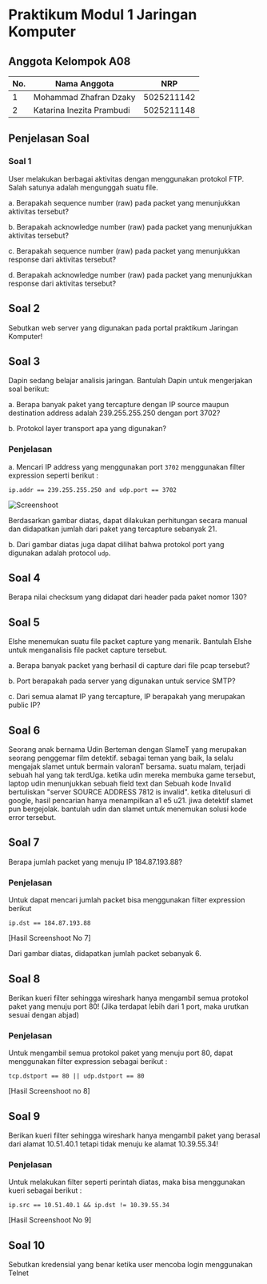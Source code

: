 # Praktikum Modul 1 Jaringan Komputer

## Anggota Kelompok A08

| No.  | Nama Anggota       | NRP          |
|------|--------------------|--------------|
| 1    |Mohammad Zhafran Dzaky           | 5025211142   |
| 2    | Katarina Inezita Prambudi         | 5025211148   |

## Penjelasan Soal
### Soal 1
User melakukan berbagai aktivitas dengan menggunakan protokol FTP. Salah satunya adalah mengunggah suatu file.

a. Berapakah sequence number (raw) pada packet yang menunjukkan aktivitas tersebut?

b. Berapakah acknowledge number (raw) pada packet yang menunjukkan aktivitas tersebut? 

c. Berapakah sequence number (raw) pada packet yang menunjukkan response dari aktivitas tersebut?

d. Berapakah acknowledge number (raw) pada packet yang menunjukkan response dari aktivitas tersebut?

## Soal 2
Sebutkan web server yang digunakan pada portal praktikum Jaringan Komputer!

## Soal 3
Dapin sedang belajar analisis jaringan. Bantulah Dapin untuk mengerjakan soal berikut:

a. Berapa banyak paket yang tercapture dengan IP source maupun destination address adalah 239.255.255.250 dengan port 3702?

b. Protokol layer transport apa yang digunakan?

### Penjelasan 
a. Mencari IP address yang menggunakan port `3702` menggunakan filter expression seperti berikut :

`ip.addr == 239.255.255.250 and udp.port == 3702`

![Screenshoot]([https://example.com/screenshot.png](https://drive.google.com/file/d/10RbygJbiOZH58X6poWgdf1syG6poqGO4/view?usp=sharing))

Berdasarkan gambar diatas, dapat dilakukan perhitungan secara manual dan didapatkan jumlah dari paket yang tercapture sebanyak 21.

b. Dari gambar diatas juga dapat dilihat bahwa protokol port yang digunakan adalah protocol `udp`.


## Soal 4
Berapa nilai checksum yang didapat dari header pada paket nomor 130?

## Soal 5
Elshe menemukan suatu file packet capture yang menarik. Bantulah Elshe untuk menganalisis file packet capture tersebut.

a. Berapa banyak packet yang berhasil di capture dari file pcap tersebut?

b. Port berapakah pada server yang digunakan untuk service SMTP?

c. Dari semua alamat IP yang tercapture, IP berapakah yang merupakan public IP?

## Soal 6
Seorang anak bernama Udin Berteman dengan SlameT yang merupakan seorang penggemar film detektif. sebagai teman yang baik, Ia selalu mengajak slamet untuk bermain valoranT bersama. suatu malam, terjadi sebuah hal yang tak terdUga. ketika udin mereka membuka game tersebut, laptop udin menunjukkan sebuah field text dan Sebuah kode Invalid bertuliskan "server SOURCE ADDRESS 7812 is invalid". ketika ditelusuri di google, hasil pencarian hanya menampilkan a1 e5 u21. jiwa detektif slamet pun bergejolak. bantulah udin dan slamet untuk menemukan solusi kode error tersebut.

## Soal 7
Berapa jumlah packet yang menuju IP 184.87.193.88?

### Penjelasan
Untuk dapat mencari jumlah packet bisa menggunakan filter expression berikut 

`ip.dst == 184.87.193.88`

[Hasil Screenshoot No 7]

Dari gambar diatas, didapatkan jumlah packet sebanyak 6.

## Soal 8
Berikan kueri filter sehingga wireshark hanya mengambil semua protokol paket yang menuju port 80! (Jika terdapat lebih dari 1 port, maka urutkan sesuai dengan abjad)

### Penjelasan
Untuk mengambil semua protokol paket yang menuju port 80, dapat menggunakan filter expression sebagai berikut :

`tcp.dstport == 80 || udp.dstport == 80`

[Hasil Screenshoot no 8]

## Soal 9
Berikan kueri filter sehingga wireshark hanya mengambil paket yang berasal dari alamat 10.51.40.1 tetapi tidak menuju ke alamat 10.39.55.34!

### Penjelasan
Untuk melakukan filter seperti perintah diatas, maka bisa menggunakan kueri sebagai berikut :

`ip.src == 10.51.40.1 && ip.dst != 10.39.55.34`

[Hasil Screenshoot No 9]

## Soal 10
Sebutkan kredensial yang benar ketika user mencoba login menggunakan Telnet


